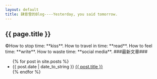 ```yaml
---
layout: default
title: 肆意雪的Blog----Yesterday, you said tomorrow.
---
```

<h2>{{ page.title }}</h2>
&copy;How to stop time: **kiss**.
How to travel in time: **read**.
How to feel time: **write**.
How to waste time: **social media**.  
###最新文章###
<ul>
{% for post in site.posts %}
<li>{{ post.date | date_to_string }} <a href="{{ site.baseurl }}{{ post.url }}">{{ post.title }}</a></li>
{% endfor %}
</ul>